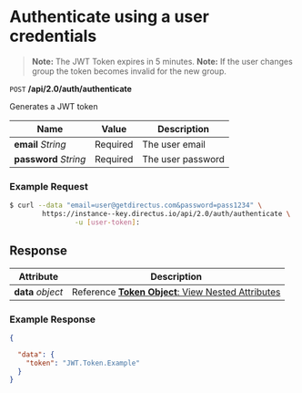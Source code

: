 # Authenticate using a user credentials

> **Note:** The JWT Token expires in 5 minutes.
> **Note:** If the user changes group the token becomes invalid for the new group.

<span class="request">`POST` **/api/2.0/auth/authenticate**</span>

<span class="description">Generates a JWT token</span>

<span class="arguments">Name</span> | Value | Description
--------|-----|------------
**email** _String_ | <span class="required">Required</span> | The user email
**password** _String_ | <span class="required">Required</span> | The user password

### Example Request

```bash
$ curl --data "email=user@getdirectus.com&password=pass1234" \
        https://instance--key.directus.io/api/2.0/auth/authenticate \
                -u [user-token]:
```

## Response

<span class="attributes">Attribute</span> | Description
-------|------------
**data** _object_ | Reference [**Token Object**: View Nested Attributes](/overview/objects-model.md#token-object)

### Example Response

```json
{

  "data": {
    "token": "JWT.Token.Example"
  }
}
```
